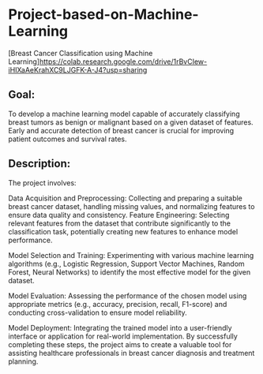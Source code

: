 # Project-based-on-Machine-Learning
 [Breast Cancer Classification using Machine Learning]https://colab.research.google.com/drive/1rBvCIew-iHIXaAeKrahXC9LJGFK-A-J4?usp=sharing


## Goal: 
To develop a machine learning model capable of accurately classifying breast tumors as benign or malignant based on a given dataset of features. Early and accurate detection of breast cancer is crucial for improving patient outcomes and survival rates.

## Description:
The project involves:

Data Acquisition and Preprocessing: Collecting and preparing a suitable breast cancer dataset, handling missing values, and normalizing features to ensure data quality and consistency.
Feature Engineering: Selecting relevant features from the dataset that contribute significantly to the classification task, potentially creating new features to enhance model performance.

Model Selection and Training: Experimenting with various machine learning algorithms (e.g., Logistic Regression, Support Vector Machines, Random Forest, Neural Networks) to identify the most effective model for the given dataset.

Model Evaluation: Assessing the performance of the chosen model using appropriate metrics (e.g., accuracy, precision, recall, F1-score) and conducting cross-validation to ensure model reliability.

Model Deployment: Integrating the trained model into a user-friendly interface or application for real-world implementation.
By successfully completing these steps, the project aims to create a valuable tool for assisting healthcare professionals in breast cancer diagnosis and treatment planning.
